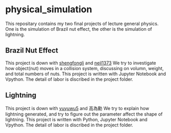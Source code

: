 # physical_simulation
This repositary contains my two final projects of lecture general physics.
One is the simulation of Brazil nut effect, the other is the simulation of lightning.

## Brazil Nut Effect
This project is down with [shengfongli][shengfongli_link] and [neil1373][neil1373_link]
We try to investigate how object(nut) moves in a collision system, discussing on volumn, weight, and total numbers of nuts.
This project is written with Jupyter Notebook and Vpython. The detail of labor is discribed in the project folder.

## Lightning
This project is down with [yuyuwu5][yuyuwu5_link] and 高為勳
We try to explain how lightning generated, and try to figure out the parameter affect the shape of lightning. 
This project is written with Python, Jupyter Notebook and Vpython. The detail of labor is discribed in the project folder.

[shengfongli_link]:https://github.com/shengfongli
[neil1373_link]:https://github.com/neil1373
[yuyuwu5_link]:https://github.com/yuyuwu5
